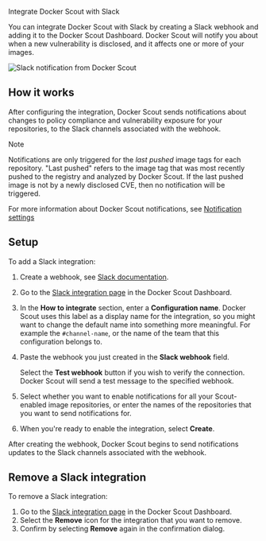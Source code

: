 Integrate Docker Scout with Slack


You can integrate Docker Scout with Slack by creating a Slack webhook and
adding it to the Docker Scout Dashboard. Docker Scout will notify you about
when a new vulnerability is disclosed, and it affects one or more of your
images.

![Slack notification from Docker Scout](../../images/scout-slack-notification.png?border=true "Example Slack notification from Docker Scout")

## How it works

After configuring the integration, Docker Scout sends notifications about
changes to policy compliance and vulnerability exposure for your repositories,
to the Slack channels associated with the webhook.

> [!NOTE]
>
> Notifications are only triggered for the *last pushed* image tags for each
> repository. "Last pushed" refers to the image tag that was most recently
> pushed to the registry and analyzed by Docker Scout. If the last pushed image
> is not by a newly disclosed CVE, then no notification will be triggered.

For more information about Docker Scout notifications,
see [Notification settings](/manuals/scout/explore/dashboard.md#notification-settings)

## Setup

To add a Slack integration:

1. Create a webhook, see [Slack documentation](https://api.slack.com/messaging/webhooks).
2. Go to the [Slack integration page](https://scout.docker.com/settings/integrations/slack/) in the Docker Scout Dashboard.
3. In the **How to integrate** section, enter a **Configuration name**.
   Docker Scout uses this label as a display name for the integration,
   so you might want to change the default name into something more meaningful.
   For example the `#channel-name`, or the name of the team that this configuration belongs to.
4. Paste the webhook you just created in the **Slack webhook** field.

   Select the **Test webhook** button if you wish to verify the connection.
   Docker Scout will send a test message to the specified webhook.

5. Select whether you want to enable notifications for all your Scout-enabled image repositories,
   or enter the names of the repositories that you want to send notifications for.
6. When you're ready to enable the integration, select **Create**.

After creating the webhook, Docker Scout begins to send notifications updates
to the Slack channels associated with the webhook.

## Remove a Slack integration

To remove a Slack integration:

1. Go to the [Slack integration page](https://scout.docker.com/settings/integrations/slack/) in the Docker Scout Dashboard.
2. Select the **Remove** icon for the integration that you want to remove.
3. Confirm by selecting **Remove** again in the confirmation dialog.
